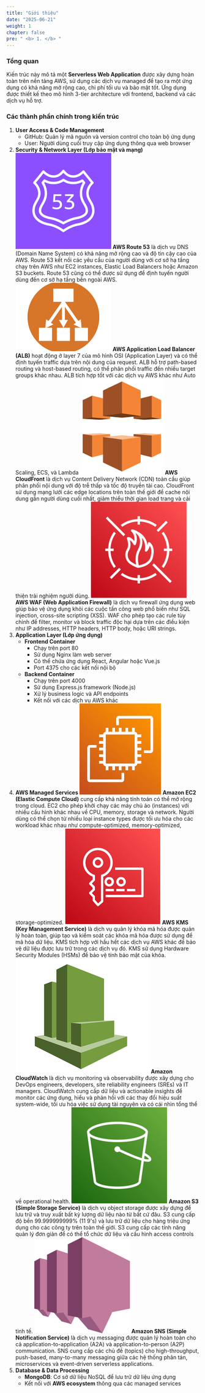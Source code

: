 ```yaml
---
title: "Giới thiệu"
date: "2025-06-21"
weight: 1
chapter: false
pre: " <b> 1. </b> "
---
```


### Tổng quan

Kiến trúc này mô tả một **Serverless Web Application** được xây dựng hoàn toàn trên nền tảng AWS, sử dụng các dịch vụ managed để tạo ra một ứng dụng có khả năng mở rộng cao, chi phí tối ưu và bảo mật tốt. Ứng dụng được thiết kế theo mô hình 3-tier architecture với frontend, backend và các dịch vụ hỗ trợ.

### Các thành phần chính trong kiến trúc

1. **User Access & Code Management**
   - GitHub: Quản lý mã nguồn và version control cho toàn bộ ứng dụng
   - User: Người dùng cuối truy cập ứng dụng thông qua web browser
2. **Security & Network Layer (Lớp bảo mật và mạng)**
   ![ConnectPrivate](/images/aws_route53.png)
   **AWS Route 53** là dịch vụ DNS (Domain Name System) có khả năng mở rộng cao và độ tin cậy cao của AWS. Route 53 kết nối các yêu cầu của người dùng với cơ sở hạ tầng chạy trên AWS như EC2 instances, Elastic Load Balancers hoặc Amazon S3 buckets. Route 53 cũng có thể được sử dụng để định tuyến người dùng đến cơ sở hạ tầng bên ngoài AWS.
   ![ConnectPrivate](/images/aws_alb.png)
   **AWS Application Load Balancer (ALB)** hoạt động ở layer 7 của mô hình OSI (Application Layer) và có thể định tuyến traffic dựa trên nội dung của request. ALB hỗ trợ path-based routing và host-based routing, có thể phân phối traffic đến nhiều target groups khác nhau. ALB tích hợp tốt với các dịch vụ AWS khác như Auto Scaling, ECS, và Lambda
   ![ConnectPrivate](/images/aws_cloudfront.png)
   **AWS CloudFront** là dịch vụ Content Delivery Network (CDN) toàn cầu giúp phân phối nội dung với độ trễ thấp và tốc độ truyền tải cao. CloudFront sử dụng mạng lưới các edge locations trên toàn thế giới để cache nội dung gần người dùng cuối nhất, giảm thiểu thời gian load trang và cải thiện trải nghiệm người dùng.
   ![ConnectPrivate](/images/aws_waf.png)
   **AWS WAF (Web Application Firewall)** là dịch vụ firewall ứng dụng web giúp bảo vệ ứng dụng khỏi các cuộc tấn công web phổ biến như SQL injection, cross-site scripting (XSS). WAF cho phép tạo các rule tùy chỉnh để filter, monitor và block traffic độc hại dựa trên các điều kiện như IP addresses, HTTP headers, HTTP body, hoặc URI strings.
3. **Application Layer (Lớp ứng dụng)**
   - **Frontend Container**
     - Chạy trên port 80
     - Sử dụng Nginx làm web server
     - Có thể chứa ứng dụng React, Angular hoặc Vue.js
     - Port 4375 cho các kết nối nội bộ
   - **Backend Container**
     - Chạy trên port 4000
     - Sử dụng Express.js framework (Node.js)
     - Xử lý business logic và API endpoints
     - Kết nối với các dịch vụ AWS khác
4. **AWS Managed Services**
   ![ConnectPrivate](/images/aws_ec2.png)
   **Amazon EC2 (Elastic Compute Cloud)** cung cấp khả năng tính toán có thể mở rộng trong cloud. EC2 cho phép khởi chạy các máy chủ ảo (instances) với nhiều cấu hình khác nhau về CPU, memory, storage và network. Người dùng có thể chọn từ nhiều loại instance types được tối ưu hóa cho các workload khác nhau như compute-optimized, memory-optimized, storage-optimized.
   ![ConnectPrivate](/images/aws_kms.png)
   **AWS KMS (Key Management Service)** là dịch vụ quản lý khóa mã hóa được quản lý hoàn toàn, giúp tạo và kiểm soát các khóa mã hóa được sử dụng để mã hóa dữ liệu. KMS tích hợp với hầu hết các dịch vụ AWS khác để bảo vệ dữ liệu được lưu trữ trong các dịch vụ đó. KMS sử dụng Hardware Security Modules (HSMs) để bảo vệ tính bảo mật của khóa.
   ![ConnectPrivate](/images/aws_cloudwatch.png)
   **Amazon CloudWatch** là dịch vụ monitoring và observability được xây dựng cho DevOps engineers, developers, site reliability engineers (SREs) và IT managers. CloudWatch cung cấp dữ liệu và actionable insights để monitor các ứng dụng, hiểu và phản hồi với các thay đổi hiệu suất system-wide, tối ưu hóa việc sử dụng tài nguyên và có cái nhìn tổng thể về operational health.
   ![ConnectPrivate](/images/aws_s3.png)
   **Amazon S3 (Simple Storage Service)** là dịch vụ object storage được xây dựng để lưu trữ và truy xuất bất kỳ lượng dữ liệu nào từ bất cứ đâu. S3 cung cấp độ bền 99.999999999% (11 9's) và lưu trữ dữ liệu cho hàng triệu ứng dụng cho các công ty trên toàn thế giới. S3 cung cấp các tính năng quản lý đơn giản để có thể tổ chức dữ liệu và cấu hình access controls tinh tế.
   ![ConnectPrivate](/images/aws_sns.png)
   **Amazon SNS (Simple Notification Service)** là dịch vụ messaging được quản lý hoàn toàn cho cả application-to-application (A2A) và application-to-person (A2P) communication. SNS cung cấp các chủ đề (topics) cho high-throughput, push-based, many-to-many messaging giữa các hệ thống phân tán, microservices và event-driven serverless applications.
5. **Database & Data Processing**
   - **MongoDB**: Cơ sở dữ liệu NoSQL để lưu trữ dữ liệu ứng dụng
   - Kết nối với **AWS ecosystem** thông qua các managed services
